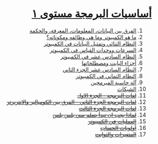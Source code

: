 <div dir="rtl">

# [أساسيات البرمجة مستوى ١](https://programmingadvices.com/p/00316b)

1. [الفرق بين البيانات، المعلومات، المعرفة، والحكمة](src/_1_data_vs_information_vs_knowledge_vs_wisdom)
2. [ما هو الكمبيوتر وما هي وظائفه ومكوناته؟](src/_2_what_is_computer)
3. [النظام الثنائي وتمثيل البيانات في الكمبيوتر](src/_3_binary_system)
4. [السرعات ووحدات القياس في الكمبيوتر](src/_4_computer_speed_and_units)
5. [النظام السادس عشر في الكمبيوتر](src/_5_hexa)
6. [أجزاء البايت ومصطلحاتها](src/_6_byte_parts)
7. [ النظام السادس عشر الجزء الثاني](src/_7_hexa_part_2)
8. [النظام الثماني في الكمبيوتر](src/_8_octal)
9. [آلة حاسبة المبرمجين](src/_9_programmer_calculator)
10. [الشبكات](src/_10_networks_part_1)
11. ~~[لغات البرمجة - الجزء الاول]()~~
12. ~~[لغات البرمجة الجزء الثاني - الفرق بين الكومبالير والانتربرتر]()~~
13. ~~[لغات البرمجة الجزء الثالث]()~~
14. ~~[لماذا يجب ان تبدأ بتعلم سي بلس بلس]()~~
15. ~~[العمليات في الكمبيوتر]()~~
16. ~~[أولويات الحساب]()~~
17. ~~[المتغيرات والثوابت]()~~

</div>